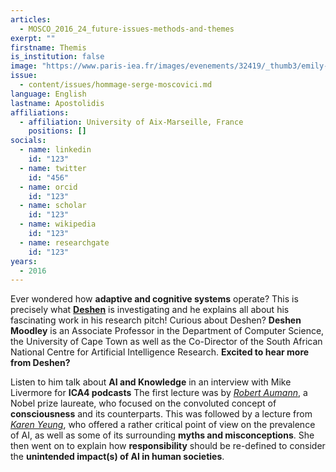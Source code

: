 ```yaml
---
articles:
  - MOSCO_2016_24_future-issues-methods-and-themes
exerpt: ""
firstname: Themis
is_institution: false
image: "https://www.paris-iea.fr/images/evenements/32419/_thumb3/emily-morter-8xaa0f9yqne-unsplash.jpg"
issue:
  - content/issues/hommage-serge-moscovici.md
language: English
lastname: Apostolidis
affiliations:
  - affiliation: University of Aix-Marseille, France
    positions: []
socials:
  - name: linkedin
    id: "123"
  - name: twitter
    id: "456"
  - name: orcid
    id: "123"
  - name: scholar
    id: "123"
  - name: wikipedia
    id: "123"
  - name: researchgate
    id: "123"
years:
  - 2016
---
```


Ever wondered how **adaptive and cognitive systems** operate? This is precisely what [**Deshen**](/fellows#moodley "Deshen Moodley") is investigating and he explains all about his fascinating work in his research pitch!
Curious about Deshen?
**Deshen Moodley** is an Associate Professor in the Department of Computer Science, the University of Cape Town as well as the Co-Director of the South African National Centre for Artificial Intelligence Research.
**Excited to hear more from Deshen?**

Listen to him talk about **AI and Knowledge** in an interview with Mike Livermore for **ICA4 podcasts**
The first lecture was by [_Robert Aumann_](/mentors#aumann "Robert Aumann"), a Nobel prize laureate, who focused on the convoluted concept of **consciousness** and its counterparts.
This was followed by a lecture from [_Karen Yeung_](/mentors#yeung "Karen Yeung"), who offered a rather critical point of view on the prevalence of AI, as well as some of its surrounding **myths and misconceptions**. She then went on to explain how **responsibility** should be re-defined to consider the **unintended impact(s) of AI in human societies**.
